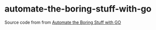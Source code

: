 # automate-the-boring-stuff-with-go
Source code from from [Automate the Boring Stuff with GO](https://automatetheboringstuffwithgo.com)
